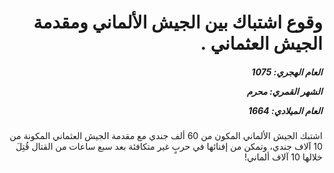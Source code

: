<h1 dir="rtl">وقوع اشتباك بين الجيش الألماني ومقدمة الجيش العثماني .</h1>

<h5 dir="rtl">العام الهجري:  1075

الشهر القمري: محرم

العام الميلادي: 1664</h5>

<p dir="rtl">اشتبك الجيش الألماني المكون من 60 ألف جندي مع مقدمة الجيش العثماني المكونة من 10 آلاف جندي، وتمكن من إفنائها في حربٍ غير متكافئة بعد سبع ساعات من القتال قُتِلَ خلالها 10 آلاف ألماني!</p></br>
